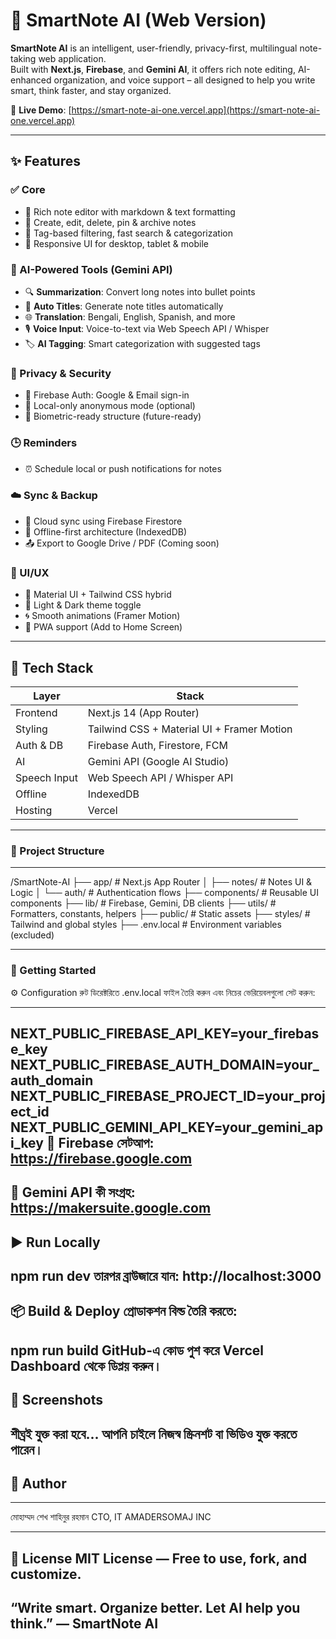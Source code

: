 # 🧠 SmartNote AI (Web Version)

**SmartNote AI** is an intelligent, user-friendly, privacy-first, multilingual note-taking web application.  
Built with **Next.js**, **Firebase**, and **Gemini AI**, it offers rich note editing, AI-enhanced organization, and voice support – all designed to help you write smart, think faster, and stay organized.

🔗 **Live Demo**: [https://smart-note-ai-one.vercel.app](https://smart-note-ai-one.vercel.app)

---

## ✨ Features

### ✅ Core
- 📝 Rich note editor with markdown & text formatting  
- 📌 Create, edit, delete, pin & archive notes  
- 🔎 Tag-based filtering, fast search & categorization  
- 📱 Responsive UI for desktop, tablet & mobile  

### 🤖 AI-Powered Tools (Gemini API)
- 🔍 **Summarization**: Convert long notes into bullet points  
- 🧠 **Auto Titles**: Generate note titles automatically  
- 🌐 **Translation**: Bengali, English, Spanish, and more  
- 🎙️ **Voice Input**: Voice-to-text via Web Speech API / Whisper  
- 🏷️ **AI Tagging**: Smart categorization with suggested tags  

### 🔐 Privacy & Security
- 🔐 Firebase Auth: Google & Email sign-in  
- 👤 Local-only anonymous mode (optional)  
- 🧬 Biometric-ready structure (future-ready)  

### 🕒 Reminders
- ⏰ Schedule local or push notifications for notes  

### ☁️ Sync & Backup
- 🔄 Cloud sync using Firebase Firestore  
- 📶 Offline-first architecture (IndexedDB)  
- 📤 Export to Google Drive / PDF (Coming soon)  

### 🎨 UI/UX
- 🎨 Material UI + Tailwind CSS hybrid  
- 🌙 Light & Dark theme toggle  
- 🌀 Smooth animations (Framer Motion)  
- 📱 PWA support (Add to Home Screen)  

---

## 🧪 Tech Stack

| Layer        | Stack                                      |
|--------------|---------------------------------------------|
| Frontend     | Next.js 14 (App Router)                     |
| Styling      | Tailwind CSS + Material UI + Framer Motion |
| Auth & DB    | Firebase Auth, Firestore, FCM               |
| AI           | Gemini API (Google AI Studio)               |
| Speech Input | Web Speech API / Whisper API               |
| Offline      | IndexedDB                                   |
| Hosting      | Vercel                                      |

---

### 📂 Project Structure
---
/SmartNote-AI
├── app/ # Next.js App Router
│ ├── notes/ # Notes UI & Logic
│ └── auth/ # Authentication flows
├── components/ # Reusable UI components
├── lib/ # Firebase, Gemini, DB clients
├── utils/ # Formatters, constants, helpers
├── public/ # Static assets
├── styles/ # Tailwind and global styles
├── .env.local # Environment variables (excluded)

---

### 🚀 Getting Started

⚙️ Configuration
রুট ডিরেক্টরিতে .env.local ফাইল তৈরি করুন এবং নিচের ভেরিয়েবলগুলো সেট করুন:

---
NEXT_PUBLIC_FIREBASE_API_KEY=your_firebase_key
NEXT_PUBLIC_FIREBASE_AUTH_DOMAIN=your_auth_domain
NEXT_PUBLIC_FIREBASE_PROJECT_ID=your_project_id
NEXT_PUBLIC_GEMINI_API_KEY=your_gemini_api_key
🔧 Firebase সেটআপ: https://firebase.google.com
---
🔑 Gemini API কী সংগ্রহ: https://makersuite.google.com
---
▶️ Run Locally
---
npm run dev
তারপর ব্রাউজারে যান: http://localhost:3000
---
📦 Build & Deploy
প্রোডাকশন বিল্ড তৈরি করতে:
---

npm run build
GitHub-এ কোড পুশ করে Vercel Dashboard থেকে ডিপ্লয় করুন।
---
## 📸 Screenshots

শীঘ্রই যুক্ত করা হবে...
আপনি চাইলে নিজস্ব স্ক্রিনশট বা ভিডিও যুক্ত করতে পারেন।
---
##  👤 Author
---
মোহাম্মদ শেখ শাহিনুর রহমান
CTO, IT AMADERSOMAJ INC


---
📃 License
MIT License — Free to use, fork, and customize.
---
“Write smart. Organize better. Let AI help you think.” — SmartNote AI
---

